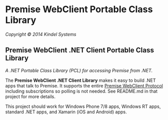 Premise WebClient Portable Class Library
=======
*Copyright © 2014 Kindel Systems*

## Premise WebClient .NET Client Portable Class Library
*A .NET Portable Class Library (PCL) for accessing Premise from .NET.*

The **Premise WebClient .NET Client Library** makes it easy to build .NET apps that talk to Premise. It supports the entire [Premise WebClient Protocol](https://github.com/tig/Premise/blob/master/Premise%20WebClient%20Protocol.md) including subscriptions so polling is not needed. See README.md in that project for more details. 

This project should work for Windows Phone 7/8 apps, Windows RT apps, standard .NET apps, and Xamarin (iOS and Android) apps.

